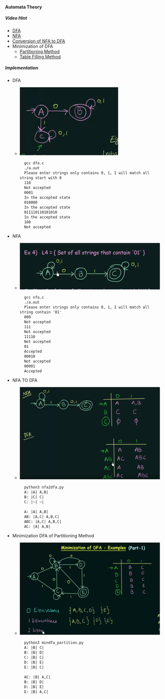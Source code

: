 #### Automata Theory

##### Video Hint
* [DFA](https://www.youtube.com/watch?v=40i4PKpM0cI&list=PLBlnK6fEyqRgp46KUv4ZY69yXmpwKOIev&index=4)
* [NFA](https://www.youtube.com/watch?v=egXhe55dAIk&list=PLBlnK6fEyqRgp46KUv4ZY69yXmpwKOIev&index=11)
* [Conversion of NFA to DFA](https://www.youtube.com/watch?v=--CSVsFIDng&index=15&list=PLBlnK6fEyqRgp46KUv4ZY69yXmpwKOIev)
* Minimization of DFA
    * [Partitioning Method](https://www.youtube.com/watch?v=hOzc4BUIXRk&list=PLBlnK6fEyqRgp46KUv4ZY69yXmpwKOIev&index=20)
    * [Table Filling Method](https://www.youtube.com/watch?v=UiXkJUTkp44&index=25&list=PLBlnK6fEyqRgp46KUv4ZY69yXmpwKOIev)


##### Implementation
* DFA
	* ![DFA graph](https://github.com/zpoint/Algorithms/blob/master/AutomataTheory/screenshots/dfa.png)


            gcc dfa.c
            ./a.out
            Please enter strings only contains 0, 1, I will match all string start with 0
            110
            Not accepted
            0001
            In the accepted state
            010000
            In the accepted state
            011110110101010
            In the accepted state
            100
            Not accepted

* NFA
	* ![NFA graph](https://github.com/zpoint/Algorithms/blob/master/AutomataTheory/screenshots/nfa.png)


			gcc nfa.c
            ./a.out
            Please enter strings only contains 0, 1, I will match all string contain '01'
            000
            Not accepted
            111
            Not accepted
            11110
            Not accepted
            01
            Accepted
            00010
            Not accepted
            00001
            Accepted

* NFA TO DFA
	* ![NFA graph](https://github.com/zpoint/Algorithms/blob/master/AutomataTheory/screenshots/nfa2dfa.png)


			python3 nfa2dfa.py
            A: |A| A,B| 
            B: |C| C| 
            C: |~| ~| 

            A: |A| A,B| 
            AB: |A,C| A,B,C| 
            ABC: |A,C| A,B,C| 
            AC: |A| A,B| 

* Minimization DFA of Partitioning Method

	* ![DFA graph](https://github.com/zpoint/Algorithms/blob/master/AutomataTheory/screenshots/min_dfa.png)


            python3 mindfa_partition.py 
            A: |B| C| 
            B: |B| D| 
            C: |B| C| 
            D: |B| E| 
            E: |B| C| 

            AC: |B| A,C| 
            B: |B| D| 
            D: |B| E| 
            E: |B| A,C| 



